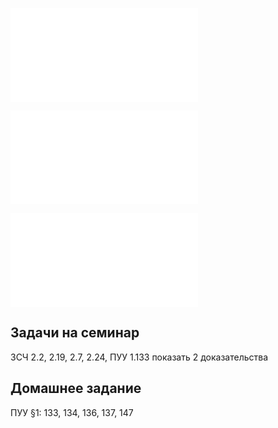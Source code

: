 ![Условная вероятность](Определения/Условная%20вероятность.md)

![Независимость событий](Определения/Независимость%20событий.md)

![Теорема умножения](Определения/Теорема%20умножения.md)

## Задачи на семинар
ЗСЧ 2.2, 2.19, 2.7, 2.24,
ПУУ 1.133 показать 2 доказательства

## Домашнее задание
ПУУ §1: 133, 134, 136, 137, 147
